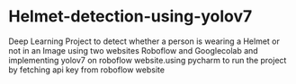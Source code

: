 # Helmet-detection-using-yolov7
Deep Learning Project to detect whether a person is wearing a Helmet or not in an Image using two websites Roboflow and Googlecolab and implementing yolov7 on roboflow website.using pycharm to run the project by fetching api key from roboflow website
